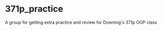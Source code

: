 371p_practice
=============

A group for getting extra practice and review for Downing's 371p OOP class